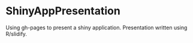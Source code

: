 # ShinyAppPresentation
Using gh-pages to present a shiny application.  Presentation written using R/slidify.
